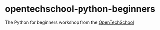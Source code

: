 # opentechschool-python-beginners
The Python for beginners workshop from the [OpenTechSchool](https://github.com/OpenTechSchool/python-beginners)
